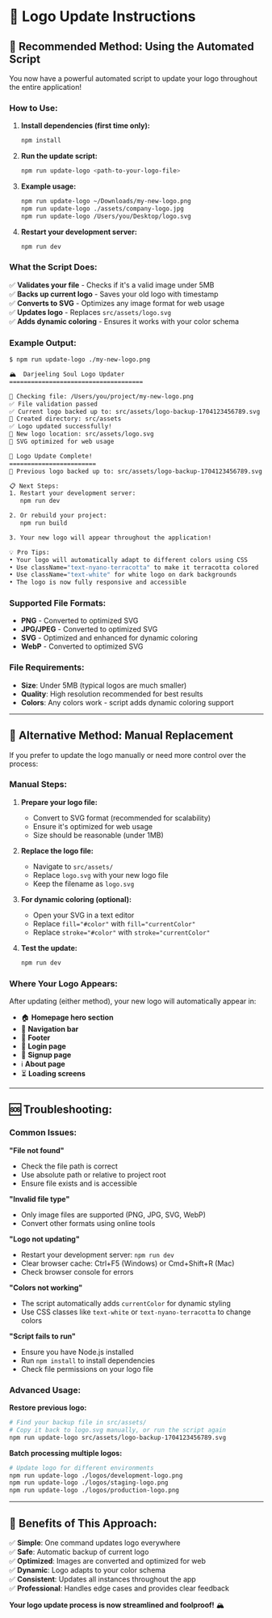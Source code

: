 # 🎨 Logo Update Instructions

## 🚀 **Recommended Method: Using the Automated Script**

You now have a powerful automated script to update your logo throughout the entire application!

### **How to Use:**

1. **Install dependencies (first time only):**
   ```bash
   npm install
   ```

2. **Run the update script:**
   ```bash
   npm run update-logo <path-to-your-logo-file>
   ```

3. **Example usage:**
   ```bash
   npm run update-logo ~/Downloads/my-new-logo.png
   npm run update-logo ./assets/company-logo.jpg
   npm run update-logo /Users/you/Desktop/logo.svg
   ```

4. **Restart your development server:**
   ```bash
   npm run dev
   ```

### **What the Script Does:**

✅ **Validates your file** - Checks if it's a valid image under 5MB  
✅ **Backs up current logo** - Saves your old logo with timestamp  
✅ **Converts to SVG** - Optimizes any image format for web usage  
✅ **Updates logo** - Replaces `src/assets/logo.svg`  
✅ **Adds dynamic coloring** - Ensures it works with your color schema  

### **Example Output:**

```bash
$ npm run update-logo ./my-new-logo.png

🏔️  Darjeeling Soul Logo Updater
=====================================

📍 Checking file: /Users/you/project/my-new-logo.png
✅ File validation passed
✅ Current logo backed up to: src/assets/logo-backup-1704123456789.svg
📍 Created directory: src/assets
✅ Logo updated successfully!
📍 New logo location: src/assets/logo.svg
🎨 SVG optimized for web usage

🎉 Logo Update Complete!
========================
💾 Previous logo backed up to: src/assets/logo-backup-1704123456789.svg

📋 Next Steps:
1. Restart your development server:
   npm run dev

2. Or rebuild your project:
   npm run build

3. Your new logo will appear throughout the application!

💡 Pro Tips:
• Your logo will automatically adapt to different colors using CSS
• Use className="text-nyano-terracotta" to make it terracotta colored
• Use className="text-white" for white logo on dark backgrounds
• The logo is now fully responsive and accessible
```

### **Supported File Formats:**

- **PNG** - Converted to optimized SVG
- **JPG/JPEG** - Converted to optimized SVG  
- **SVG** - Optimized and enhanced for dynamic coloring
- **WebP** - Converted to optimized SVG

### **File Requirements:**

- **Size**: Under 5MB (typical logos are much smaller)
- **Quality**: High resolution recommended for best results
- **Colors**: Any colors work - script adds dynamic coloring support

---

## 🔧 **Alternative Method: Manual Replacement**

If you prefer to update the logo manually or need more control over the process:

### **Manual Steps:**

1. **Prepare your logo file:**
   - Convert to SVG format (recommended for scalability)
   - Ensure it's optimized for web usage
   - Size should be reasonable (under 1MB)

2. **Replace the logo file:**
   - Navigate to `src/assets/`
   - Replace `logo.svg` with your new logo file
   - Keep the filename as `logo.svg`

3. **For dynamic coloring (optional):**
   - Open your SVG in a text editor
   - Replace `fill="#color"` with `fill="currentColor"`
   - Replace `stroke="#color"` with `stroke="currentColor"`

4. **Test the update:**
   ```bash
   npm run dev
   ```

### **Where Your Logo Appears:**

After updating (either method), your new logo will automatically appear in:
- 🏠 **Homepage hero section**
- 🧭 **Navigation bar**
- 🦶 **Footer**
- 🔐 **Login page**
- 📝 **Signup page**
- ℹ️ **About page**
- ⏳ **Loading screens**

---

## 🆘 **Troubleshooting:**

### **Common Issues:**

**"File not found"**
- Check the file path is correct
- Use absolute path or relative to project root
- Ensure file exists and is accessible

**"Invalid file type"**
- Only image files are supported (PNG, JPG, SVG, WebP)
- Convert other formats using online tools

**"Logo not updating"**
- Restart your development server: `npm run dev`
- Clear browser cache: Ctrl+F5 (Windows) or Cmd+Shift+R (Mac)
- Check browser console for errors

**"Colors not working"**
- The script automatically adds `currentColor` for dynamic styling
- Use CSS classes like `text-white` or `text-nyano-terracotta` to change colors

**"Script fails to run"**
- Ensure you have Node.js installed
- Run `npm install` to install dependencies
- Check file permissions on your logo file

### **Advanced Usage:**

**Restore previous logo:**
```bash
# Find your backup file in src/assets/
# Copy it back to logo.svg manually, or run the script again
npm run update-logo src/assets/logo-backup-1704123456789.svg
```

**Batch processing multiple logos:**
```bash
# Update logo for different environments
npm run update-logo ./logos/development-logo.png
npm run update-logo ./logos/staging-logo.png  
npm run update-logo ./logos/production-logo.png
```

---

## 🎯 **Benefits of This Approach:**

✅ **Simple**: One command updates logo everywhere  
✅ **Safe**: Automatic backup of current logo  
✅ **Optimized**: Images are converted and optimized for web  
✅ **Dynamic**: Logo adapts to your color schema  
✅ **Consistent**: Updates all instances throughout the app  
✅ **Professional**: Handles edge cases and provides clear feedback

**Your logo update process is now streamlined and foolproof!** 🏔️